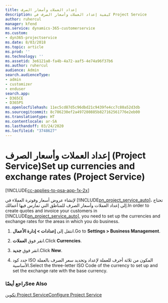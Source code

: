 ```yaml
---
title: إعداد العملات وأسعار الصرف
description: كيفية إعداد العملات وأسعار الصرف في Project Service
author: ruhercul
manager: kfend
ms.service: dynamics-365-customerservice
ms.custom:
- dyn365-projectservice
ms.date: 8/03/2018
ms.topic: article
ms.prod: ''
ms.technology: ''
ms.assetid: 3e6121a8-fa4b-4a72-aaf5-4e74a96f37b6
ms.author: ruhercul
audience: Admin
search.audienceType:
- admin
- customizer
- enduser
search.app:
- D365CE
- D365PS
ms.openlocfilehash: 11ec5cd87d5c96dbd21c9439fe4cc7c80a52d3db
ms.sourcegitcommit: 8c786230ef2a497280885b827162561776e2eb00
ms.translationtype: HT
ms.contentlocale: ar-SA
ms.lasthandoff: 03/24/2020
ms.locfileid: "3748627"
---
```

# <a name="set-up-currencies-and-exchange-rates-project-service"></a><span data-ttu-id="80959-103">إعداد العملات وأسعار الصرف (Project Service)</span><span class="sxs-lookup"><span data-stu-id="80959-103">Set up currencies and exchange rates (Project Service)</span></span>

[!INCLUDE[cc-applies-to-psa-app-1x-2x](../includes/cc-applies-to-psa-app-1x-2x.md)]

<span data-ttu-id="80959-104">لإنشاء عروض أسعار وفوترة العملاء في [!INCLUDE[pn_project_service_auto](../includes/pn-project-service-auto.md)]، تحتاج إلى إعداد العملات وأسعار الصرف للمناطق التي تمارس فيها أعمالك.</span><span class="sxs-lookup"><span data-stu-id="80959-104">In order to create quotes and invoice your customers in [!INCLUDE[pn_project_service_auto](../includes/pn-project-service-auto.md)], you need to set up the currencies and exchange rates for the areas in which you do business.</span></span>  
  
1.  <span data-ttu-id="80959-105">انتقل إلى **إعدادات > إدارة الأعمال**.</span><span class="sxs-lookup"><span data-stu-id="80959-105">Go to **Settings > Business Management**.</span></span>  
  
2.  <span data-ttu-id="80959-106">انقر فوق **العملات‏‎**.</span><span class="sxs-lookup"><span data-stu-id="80959-106">Click **Currencies**.</span></span>  
  
3.  <span data-ttu-id="80959-107">انقر فوق **جديد**.</span><span class="sxs-lookup"><span data-stu-id="80959-107">Click **New**.</span></span>  
  
4.  <span data-ttu-id="80959-108">حدد كود ISO المكون من ثلاثة أحرف للعملة لإعداد وتحديد سعر الصرف بالعملة الأساسية.</span><span class="sxs-lookup"><span data-stu-id="80959-108">Select the three-letter ISO Code of the currency to set up and set the exchange rate with the base currency.</span></span>  
  
### <a name="see-also"></a><span data-ttu-id="80959-109">راجع أيضًا</span><span class="sxs-lookup"><span data-stu-id="80959-109">See Also</span></span>  
 [<span data-ttu-id="80959-110">تكوين Project Service</span><span class="sxs-lookup"><span data-stu-id="80959-110">Configure Project Service</span></span>](../project-service/configure.md)
